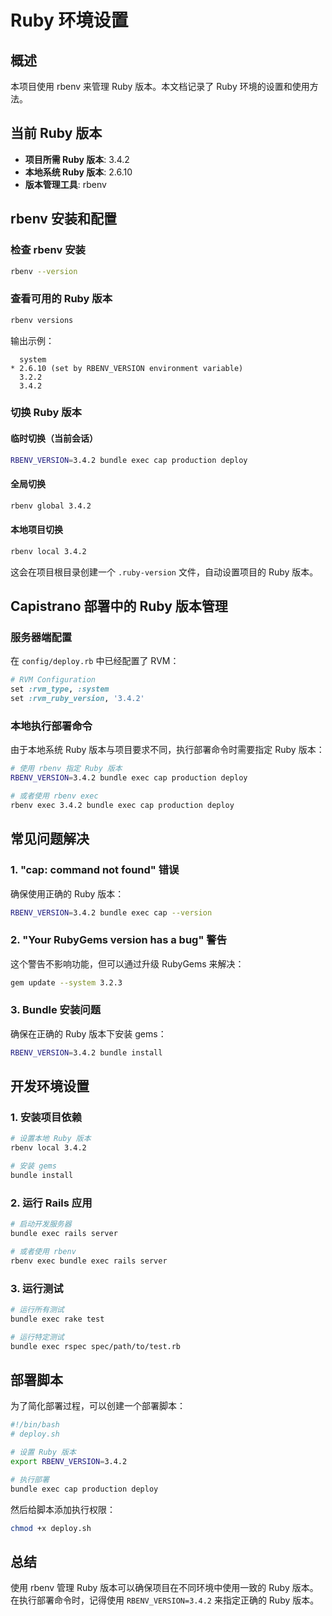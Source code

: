 # Ruby 环境设置

## 概述

本项目使用 rbenv 来管理 Ruby 版本。本文档记录了 Ruby 环境的设置和使用方法。

## 当前 Ruby 版本

- **项目所需 Ruby 版本**: 3.4.2
- **本地系统 Ruby 版本**: 2.6.10
- **版本管理工具**: rbenv

## rbenv 安装和配置

### 检查 rbenv 安装

```bash
rbenv --version
```

### 查看可用的 Ruby 版本

```bash
rbenv versions
```

输出示例：
```
  system
* 2.6.10 (set by RBENV_VERSION environment variable)
  3.2.2
  3.4.2
```

### 切换 Ruby 版本

#### 临时切换（当前会话）

```bash
RBENV_VERSION=3.4.2 bundle exec cap production deploy
```

#### 全局切换

```bash
rbenv global 3.4.2
```

#### 本地项目切换

```bash
rbenv local 3.4.2
```

这会在项目根目录创建一个 `.ruby-version` 文件，自动设置项目的 Ruby 版本。

## Capistrano 部署中的 Ruby 版本管理

### 服务器端配置

在 `config/deploy.rb` 中已经配置了 RVM：

```ruby
# RVM Configuration
set :rvm_type, :system
set :rvm_ruby_version, '3.4.2'
```

### 本地执行部署命令

由于本地系统 Ruby 版本与项目要求不同，执行部署命令时需要指定 Ruby 版本：

```bash
# 使用 rbenv 指定 Ruby 版本
RBENV_VERSION=3.4.2 bundle exec cap production deploy

# 或者使用 rbenv exec
rbenv exec 3.4.2 bundle exec cap production deploy
```

## 常见问题解决

### 1. "cap: command not found" 错误

确保使用正确的 Ruby 版本：

```bash
RBENV_VERSION=3.4.2 bundle exec cap --version
```

### 2. "Your RubyGems version has a bug" 警告

这个警告不影响功能，但可以通过升级 RubyGems 来解决：

```bash
gem update --system 3.2.3
```

### 3. Bundle 安装问题

确保在正确的 Ruby 版本下安装 gems：

```bash
RBENV_VERSION=3.4.2 bundle install
```

## 开发环境设置

### 1. 安装项目依赖

```bash
# 设置本地 Ruby 版本
rbenv local 3.4.2

# 安装 gems
bundle install
```

### 2. 运行 Rails 应用

```bash
# 启动开发服务器
bundle exec rails server

# 或者使用 rbenv
rbenv exec bundle exec rails server
```

### 3. 运行测试

```bash
# 运行所有测试
bundle exec rake test

# 运行特定测试
bundle exec rspec spec/path/to/test.rb
```

## 部署脚本

为了简化部署过程，可以创建一个部署脚本：

```bash
#!/bin/bash
# deploy.sh

# 设置 Ruby 版本
export RBENV_VERSION=3.4.2

# 执行部署
bundle exec cap production deploy
```

然后给脚本添加执行权限：

```bash
chmod +x deploy.sh
```

## 总结

使用 rbenv 管理 Ruby 版本可以确保项目在不同环境中使用一致的 Ruby 版本。在执行部署命令时，记得使用 `RBENV_VERSION=3.4.2` 来指定正确的 Ruby 版本。